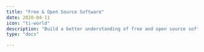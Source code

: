 ```yaml
---
title: "Free & Open Source Software"
date: 2020-04-11
icon: "ti-world"
description: "Build a better understanding of free and open source software."
type: "docs"

---
```

